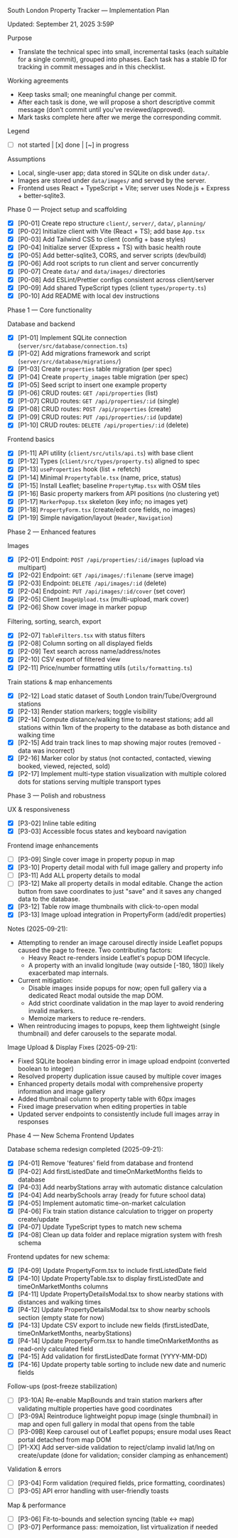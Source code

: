 South London Property Tracker — Implementation Plan

Updated: September 21, 2025 3:59P

Purpose

- Translate the technical spec into small, incremental tasks (each suitable for a single commit), grouped into phases. Each task has a stable ID for tracking in commit messages and in this checklist.

Working agreements

- Keep tasks small; one meaningful change per commit.
- After each task is done, we will propose a short descriptive commit message (don’t commit until you’ve reviewed/approved).
- Mark tasks complete here after we merge the corresponding commit.

Legend

- [ ] not started | [x] done | [~] in progress

Assumptions

- Local, single-user app; data stored in SQLite on disk under `data/`.
- Images are stored under `data/images/` and served by the server.
- Frontend uses React + TypeScript + Vite; server uses Node.js + Express + better-sqlite3.

Phase 0 — Project setup and scaffolding

- [x] [P0-01] Create repo structure `client/`, `server/`, `data/`, `planning/`
- [x] [P0-02] Initialize client with Vite (React + TS); add base `App.tsx`
- [x] [P0-03] Add Tailwind CSS to client (config + base styles)
- [x] [P0-04] Initialize server (Express + TS) with basic health route
- [x] [P0-05] Add better-sqlite3, CORS, and server scripts (dev/build)
- [x] [P0-06] Add root scripts to run client and server concurrently
- [x] [P0-07] Create `data/` and `data/images/` directories
- [x] [P0-08] Add ESLint/Prettier configs consistent across client/server
- [x] [P0-09] Add shared TypeScript types (client `types/property.ts`)
- [x] [P0-10] Add README with local dev instructions

Phase 1 — Core functionality

Database and backend

- [x] [P1-01] Implement SQLite connection (`server/src/database/connection.ts`)
- [x] [P1-02] Add migrations framework and script (`server/src/database/migrations/`)
- [x] [P1-03] Create `properties` table migration (per spec)
- [x] [P1-04] Create `property_images` table migration (per spec)
- [x] [P1-05] Seed script to insert one example property
- [x] [P1-06] CRUD routes: `GET /api/properties` (list)
- [x] [P1-07] CRUD routes: `GET /api/properties/:id` (single)
- [x] [P1-08] CRUD routes: `POST /api/properties` (create)
- [x] [P1-09] CRUD routes: `PUT /api/properties/:id` (update)
- [x] [P1-10] CRUD routes: `DELETE /api/properties/:id` (delete)

Frontend basics

- [x] [P1-11] API utility (`client/src/utils/api.ts`) with base client
- [x] [P1-12] Types (`client/src/types/property.ts`) aligned to spec
- [x] [P1-13] `useProperties` hook (list + refetch)
- [x] [P1-14] Minimal `PropertyTable.tsx` (name, price, status)
- [x] [P1-15] Install Leaflet; baseline `PropertyMap.tsx` with OSM tiles
- [x] [P1-16] Basic property markers from API positions (no clustering yet)
- [x] [P1-17] `MarkerPopup.tsx` skeleton (key info; no images yet)
- [x] [P1-18] `PropertyForm.tsx` (create/edit core fields, no images)
- [x] [P1-19] Simple navigation/layout (`Header`, `Navigation`)

Phase 2 — Enhanced features

Images

- [x] [P2-01] Endpoint: `POST /api/properties/:id/images` (upload via multipart)
- [x] [P2-02] Endpoint: `GET /api/images/:filename` (serve image)
- [x] [P2-03] Endpoint: `DELETE /api/images/:id` (delete)
- [x] [P2-04] Endpoint: `PUT /api/images/:id/cover` (set cover)
- [x] [P2-05] Client `ImageUpload.tsx` (multi-upload, mark cover)
- [x] [P2-06] Show cover image in marker popup

Filtering, sorting, search, export

- [x] [P2-07] `TableFilters.tsx` with status filters
- [x] [P2-08] Column sorting on all displayed fields
- [x] [P2-09] Text search across name/address/notes
- [x] [P2-10] CSV export of filtered view
- [x] [P2-11] Price/number formatting utils (`utils/formatting.ts`)

Train stations & map enhancements

- [x] [P2-12] Load static dataset of South London train/Tube/Overground stations
- [x] [P2-13] Render station markers; toggle visibility
- [x] [P2-14] Compute distance/walking time to nearest stations; add all stations within 1km of the property to the database as both distance and walking time
- [x] [P2-15] Add train track lines to map showing major routes (removed - data was incorrect)
- [x] [P2-16] Marker color by status (not contacted, contacted, viewing booked, viewed, rejected, sold)
- [x] [P2-17] Implement multi-type station visualization with multiple colored dots for stations serving multiple transport types

Phase 3 — Polish and robustness

UX & responsiveness

- [x] [P3-02] Inline table editing
- [x] [P3-03] Accessible focus states and keyboard navigation

Frontend image enhancements

- [ ] [P3-09] Single cover image in property popup in map
- [x] [P3-10] Property detail modal with full image gallery and property info
- [ ] [P3-11] Add ALL property details to modal
- [ ] [P3-12] Make all property details in modal editable. Change the action button from save coordinates to just "save" and it saves any changed data to the database.
- [x] [P3-12] Table row image thumbnails with click-to-open modal
- [x] [P3-13] Image upload integration in PropertyForm (add/edit properties)

Notes (2025-09-21):

- Attempting to render an image carousel directly inside Leaflet popups caused the page to freeze. Two contributing factors:
  - Heavy React re-renders inside Leaflet's popup DOM lifecycle.
  - A property with an invalid longitude (way outside [-180, 180]) likely exacerbated map internals.
- Current mitigation:
  - Disable images inside popups for now; open full gallery via a dedicated React modal outside the map DOM.
  - Add strict coordinate validation in the map layer to avoid rendering invalid markers.
  - Memoize markers to reduce re-renders.
- When reintroducing images to popups, keep them lightweight (single thumbnail) and defer carousels to the separate modal.

Image Upload & Display Fixes (2025-09-21):

- Fixed SQLite boolean binding error in image upload endpoint (converted boolean to integer)
- Resolved property duplication issue caused by multiple cover images
- Enhanced property details modal with comprehensive property information and image gallery
- Added thumbnail column to property table with 60px images
- Fixed image preservation when editing properties in table
- Updated server endpoints to consistently include full images array in responses

Phase 4 — New Schema Frontend Updates

Database schema redesign completed (2025-09-21):

- [x] [P4-01] Remove 'features' field from database and frontend
- [x] [P4-02] Add firstListedDate and timeOnMarketMonths fields to database
- [x] [P4-03] Add nearbyStations array with automatic distance calculation
- [x] [P4-04] Add nearbySchools array (ready for future school data)
- [x] [P4-05] Implement automatic time-on-market calculation
- [x] [P4-06] Fix train station distance calculation to trigger on property create/update
- [x] [P4-07] Update TypeScript types to match new schema
- [x] [P4-08] Clean up data folder and replace migration system with fresh schema

Frontend updates for new schema:

- [x] [P4-09] Update PropertyForm.tsx to include firstListedDate field
- [x] [P4-10] Update PropertyTable.tsx to display firstListedDate and timeOnMarketMonths columns
- [x] [P4-11] Update PropertyDetailsModal.tsx to show nearby stations with distances and walking times
- [x] [P4-12] Update PropertyDetailsModal.tsx to show nearby schools section (empty state for now)
- [x] [P4-13] Update CSV export to include new fields (firstListedDate, timeOnMarketMonths, nearbyStations)
- [x] [P4-14] Update PropertyForm.tsx to handle timeOnMarketMonths as read-only calculated field
- [x] [P4-15] Add validation for firstListedDate format (YYYY-MM-DD)
- [x] [P4-16] Update property table sorting to include new date and numeric fields

Follow-ups (post-freeze stabilization)

- [ ] [P3-10A] Re-enable MapBounds and train station markers after validating multiple properties have good coordinates
- [ ] [P3-09A] Reintroduce lightweight popup image (single thumbnail) in map and open full gallery in modal that opens from the table
- [ ] [P3-09B] Keep carousel out of Leaflet popups; ensure modal uses React portal detached from map DOM
- [ ] [P1-XX] Add server-side validation to reject/clamp invalid lat/lng on create/update (done for validation; consider clamping as enhancement)

Validation & errors

- [ ] [P3-04] Form validation (required fields, price formatting, coordinates)
- [ ] [P3-05] API error handling with user-friendly toasts

Map & performance

- [ ] [P3-06] Fit-to-bounds and selection syncing (table <-> map)
- [ ] [P3-07] Performance pass: memoization, list virtualization if needed
